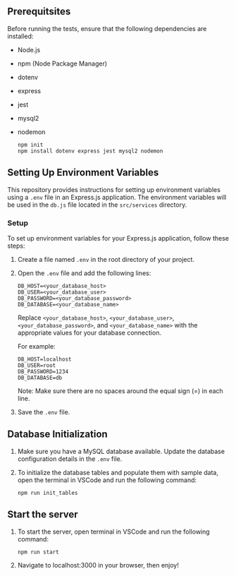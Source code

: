 ## Prerequitsites

Before running the tests, ensure that the following dependencies are installed:

- Node.js
- npm (Node Package Manager)
- dotenv
- express
- jest
- mysql2
- nodemon

   ```
   npm init
   npm install dotenv express jest mysql2 nodemon
   ```

## Setting Up Environment Variables

This repository provides instructions for setting up environment variables using a `.env` file in an Express.js application. The environment variables will be used in the `db.js` file located in the `src/services` directory.

### Setup

To set up environment variables for your Express.js application, follow these steps:

1. Create a file named `.env` in the root directory of your project.
2. Open the `.env` file and add the following lines:

   ```
   DB_HOST=<your_database_host>
   DB_USER=<your_database_user>
   DB_PASSWORD=<your_database_password>
   DB_DATABASE=<your_database_name>
   ```

   Replace `<your_database_host>`, `<your_database_user>`, `<your_database_password>`, and `<your_database_name>` with the appropriate values for your database connection.

   For example:

   ```
   DB_HOST=localhost
   DB_USER=root
   DB_PASSWORD=1234
   DB_DATABASE=db
   ```

   Note: Make sure there are no spaces around the equal sign (=) in each line.

3. Save the `.env` file.

## Database Initialization

1. Make sure you have a MySQL database available. Update the database configuration details in the `.env` file.

2. To initialize the database tables and populate them with sample data, open the terminal in VSCode and run the following command:

   ```
   npm run init_tables
   ```

## Start the server

1. To start the server, open terminal in VSCode and run the following command:

   ```
   npm run start
   ```

2. Navigate to localhost:3000 in your browser, then enjoy!